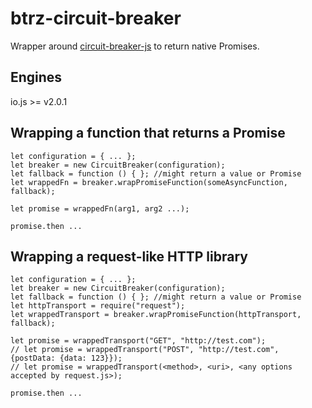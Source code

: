 # btrz-circuit-breaker

Wrapper around [circuit-breaker-js](https://www.npmjs.com/package/circuit-breaker-js) to return native Promises.

## Engines

io.js >= v2.0.1

## Wrapping a function that returns a Promise

    let configuration = { ... };
    let breaker = new CircuitBreaker(configuration);
    let fallback = function () { }; //might return a value or Promise
    let wrappedFn = breaker.wrapPromiseFunction(someAsyncFunction, fallback);
    
    let promise = wrappedFn(arg1, arg2 ...);
    
    promise.then ...

## Wrapping a request-like HTTP library

    let configuration = { ... };
    let breaker = new CircuitBreaker(configuration);
    let fallback = function () { }; //might return a value or Promise
    let httpTransport = require("request");
    let wrappedTransport = breaker.wrapPromiseFunction(httpTransport, fallback);
    
    let promise = wrappedTransport("GET", "http://test.com");
    // let promise = wrappedTransport("POST", "http://test.com", {postData: {data: 123}});
    // let promise = wrappedTransport(<method>, <uri>, <any options accepted by request.js>);
    
    promise.then ...
